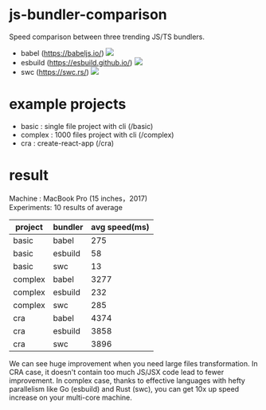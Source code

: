 # js-bundler-comparison
Speed comparison between three trending JS/TS bundlers.

- babel (https://babeljs.io/) <img src="https://img.shields.io/npm/dm/@babel/core.svg">
- esbuild (https://esbuild.github.io/) <img src="https://img.shields.io/npm/dm/esbuild.svg">
- swc (https://swc.rs/) <img src="https://img.shields.io/npm/dm/@swc/core.svg">

# example projects

- basic : single file project with cli (/basic)
- complex : 1000 files project with cli (/complex)
- cra : create-react-app (/cra)

# result

Machine : MacBook Pro (15 inches，2017)  
Experiments: 10 results of average

| project | bundler | avg speed(ms) |
| ---- | ---- | --- |
| basic | babel | 275 |
| basic | esbuild | 58 |
| basic | swc | 13 |
| complex | babel | 3277 |
| complex | esbuild | 232 |
| complex | swc | 285 |
| cra | babel | 4374 |
| cra | esbuild | 3858 |
| cra | swc | 3896 |

We can see huge improvement when you need large files transformation. In CRA case, it doesn't contain too much JS/JSX code lead to fewer improvement. In  complex case, thanks to effective languages with hefty parallelism like Go (esbuild) and Rust (swc), you can get 10x up speed increase on your multi-core machine.
